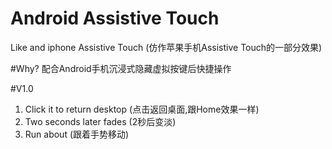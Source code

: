 # Android Assistive Touch
Like and iphone Assistive Touch (仿作苹果手机Assistive Touch的一部分效果)

#Why?
配合Android手机沉浸式隐藏虚拟按键后快捷操作

#V1.0
1. Click it to return desktop (点击返回桌面,跟Home效果一样)
2. Two seconds later fades (2秒后变淡)
3. Run about (跟着手势移动)
